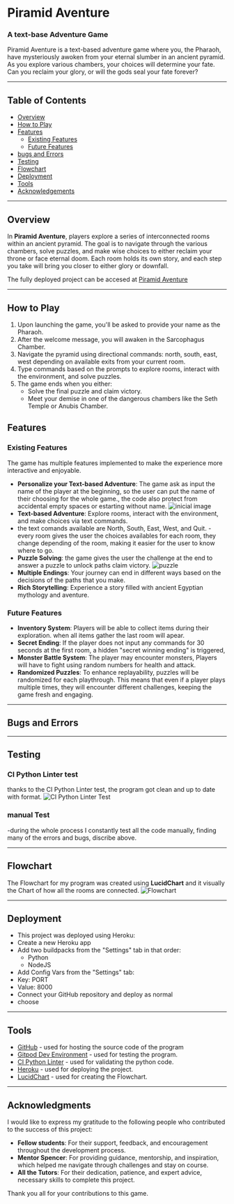 # Piramid Aventure 

### A text-base Adventure Game

Piramid Aventure is a text-based adventure game where you, the Pharaoh, have mysteriously awoken from your eternal slumber in an ancient pyramid. As you explore various chambers, your choices will determine your fate. Can you reclaim your glory, or will the gods seal your fate forever?



---

## Table of Contents

- [Overview](#overview)
- [How to Play](#how-to-play)
- [Features](#features)
    - [Existing Features](#existing-features)
    - [Future Features](#future-features)
- [bugs and Errors](#bugs-and-erros)
- [Testing](#testing)
- [Flowchart](#flowchart)
- [Deployment](#deployment)
- [Tools](#tools)
- [Acknowledgements](#acknowledgements)




---

## Overview
In **Piramid Aventure**, players explore a series of interconnected rooms
within an ancient pyramid. The goal is to navigate through the various
chambers, solve puzzles, and make wise choices to either reclaim your throne
or face eternal doom. Each room holds its own story, and each step you take
will bring you closer to either glory or downfall.

The fully deployed project can be accesed at 
[Piramid Aventure](https://piramid-aventure-6e77b696f9e3.herokuapp.com/)

---
## How to Play
1. Upon launching the game, you'll be asked to provide your name as the Pharaoh.
2. After the welcome message, you will awaken in the Sarcophagus Chamber.
3. Navigate the pyramid using directional commands: north, south, east, west
   depending on available exits from your current room.
4. Type commands based on the prompts to explore rooms, interact with
   the environment, and solve puzzles.
5. The game ends when you either:
   - Solve the final puzzle and claim victory.
   - Meet your demise in one of the dangerous chambers like the Seth
     Temple or Anubis Chamber.

## Features

### Existing Features

The game has multiple features implemented  to make the experience more 
interactive and enjoyable.
- **Personalize your Text-based Adventure**: The game ask as input the name 
of the player at the beginning, so the user can put the name of their 
choosing for the whole game., the code also protect from accidental empty 
spaces or estarting without name.
![inicial image](./readme-images/add-name.png)
- **Text-based Adventure**: Explore rooms, interact with the environment, 
and make choices via text commands.
- the text comands available are North, South, East, West, and Quit.
-every room gives the user the choices availables for each room, they change 
depending of the room, making it easier for the user to know where to go.
- **Puzzle Solving**: the game gives the user the challenge at the end to 
answer a puzzle to unlock paths claim victory.
![puzzle](./readme-images/end.png)
- **Multiple Endings**: Your journey can end in different ways based on the 
decisions of the paths that you make.
- **Rich Storytelling**: Experience a story filled with ancient Egyptian 
mythology and aventure.

### Future Features

- **Inventory System**: Players will be able to collect items during their 
 exploration. when all items gather the last room will apear.
- **Secret Ending**: If the player does not input any commands for 30 seconds 
at the first room, a hidden "secret winning ending" is triggered,
- **Monster Battle System**: The player may encounter monsters,  Players will 
have to fight using random numbers for health and attack.
- **Randomized Puzzles**: To enhance replayability, puzzles will be randomized 
for each playthrough. This means that even if a player plays multiple times, 
they will encounter different challenges, keeping the game fresh and engaging.

---

## Bugs and Errors




---

## Testing

### CI Python Linter test
thanks to the CI Python Linter test, the program got clean and up to date with
format.
![CI Python Linter Test](./readme-images/ci-python-linter.png)

### manual Test
-during the whole process I constantly test all the code manually, finding
many of the errors and bugs, discribe above. 


---

## Flowchart

The Flowchart for my program was created using <b>LucidChart</b> and it
 visually the Chart of how all the rooms are connected.
 ![Flowchart](./readme-images/diagram-piramid.png)






---


## Deployment

- This project was deployed using Heroku:
- Create a new Heroku app
- Add two buildpacks from the "Settings" tab in that order:
   - Python
   - NodeJS
- Add Config Vars from the "Settings" tab:
- Key: PORT
- Value: 8000
- Connect your GitHub repository and deploy as normal
- choose 

---

## Tools

- [GitHub](https://github.com/) - used for hosting the source 
  code of the program
- [Gitpod Dev Environment](https://gitpod.io/) - used for testing the program.
- [CI Python Linter](https://pep8ci.herokuapp.com/) - 
  used for validating the python code.
- [Heroku](https://dashboard.heroku.com/) - used for deploying the project.
- [LucidChart](https://www.lucidchart.com/) - used for creating the Flowchart.

---

## Acknowledgments

I would like to express my  gratitude to the following people who 
contributed to the success of this project:

- **Fellow students**: For their support, feedback, and encouragement 
   throughout the development process.
- **Mentor Spencer**: For providing guidance, mentorship, and inspiration, 
   which helped me navigate through challenges and stay on course.
- **All the Tutors**: For their dedication, patience, and expert advice,
 necessary skills to complete this project.

Thank you all for your contributions to this game.